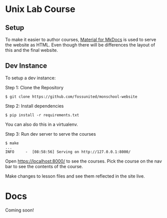 # Unix Lab Course 


## Setup

To make it easier to author courses, [Material for MkDocs][mkdocs] is used to serve the website as HTML. Even though there will be differences the layout of this and the final website.

[mkdocs]: https://squidfunk.github.io/mkdocs-material/

## Dev Instance

To setup a dev instance:

Step 1: Clone the Repository

```
$ git clone https://github.com/fossunited/monschool-website
```

Step 2: Install dependencies

```
$ pip install -r requirements.txt
```

You can also do this in a virtualenv.

Step 3: Run dev server to serve the courses

```
$ make
...
INFO     -  [08:58:56] Serving on http://127.0.0.1:8000/
```

Open <https://localhost:8000/> to see the courses. Pick the course on the nav bar to see the contents of the course.

Make changes to lesson files and see them reflected in the site live.

# Docs

Coming soon!

